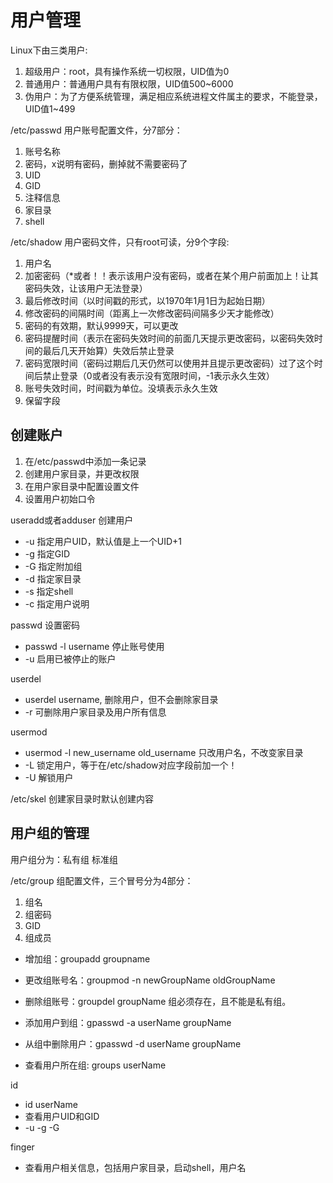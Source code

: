 # 用户管理

Linux下由三类用户:

1. 超级用户：root，具有操作系统一切权限，UID值为0
2. 普通用户：普通用户具有有限权限，UID值500~6000
3. 伪用户：为了方便系统管理，满足相应系统进程文件属主的要求，不能登录，UID值1~499

/etc/passwd 用户账号配置文件，分7部分：

1. 账号名称
2. 密码，x说明有密码，删掉就不需要密码了
3. UID
4. GID
5. 注释信息
6. 家目录
7. shell

/etc/shadow 用户密码文件，只有root可读，分9个字段:

1. 用户名
2. 加密密码（*或者！！表示该用户没有密码，或者在某个用户前面加上！让其密码失效，让该用户无法登录）
3. 最后修改时间（以时间戳的形式，以1970年1月1日为起始日期）
4. 修改密码的间隔时间（距离上一次修改密码间隔多少天才能修改）
5. 密码的有效期，默认9999天，可以更改
6. 密码提醒时间（表示在密码失效时间的前面几天提示更改密码，以密码失效时间的最后几天开始算）失效后禁止登录
7. 密码宽限时间（密码过期后几天仍然可以使用并且提示更改密码）过了这个时间后禁止登录（0或者没有表示没有宽限时间，-1表示永久生效）
8. 账号失效时间，时间戳为单位。没填表示永久生效
9. 保留字段

## 创建账户

1. 在/etc/passwd中添加一条记录
2. 创建用户家目录，并更改权限
3. 在用户家目录中配置设置文件
4. 设置用户初始口令

useradd或者adduser 创建用户

- -u 指定用户UID，默认值是上一个UID+1
- -g 指定GID
- -G 指定附加组
- -d 指定家目录
- -s 指定shell
- -c 指定用户说明

passwd 设置密码

- passwd -l username 停止账号使用
- -u 启用已被停止的账户

userdel 

- userdel username, 删除用户，但不会删除家目录
- -r 可删除用户家目录及用户所有信息

usermod 

- usermod -l new_username old_username 只改用户名，不改变家目录
- -L 锁定用户，等于在/etc/shadow对应字段前加一个！
- -U 解锁用户

/etc/skel 创建家目录时默认创建内容

## 用户组的管理

用户组分为：私有组 标准组

/etc/group 组配置文件，三个冒号分为4部分：

1. 组名
2. 组密码
3. GID
4. 组成员

- 增加组：groupadd groupname

- 更改组账号名：groupmod -n newGroupName oldGroupName

- 删除组账号：groupdel groupName 组必须存在，且不能是私有组。

- 添加用户到组：gpasswd -a userName groupName

- 从组中删除用户：gpasswd -d userName groupName

- 查看用户所在组: groups userName

id

- id userName
- 查看用户UID和GID 
- -u -g -G

finger

- 查看用户相关信息，包括用户家目录，启动shell，用户名







